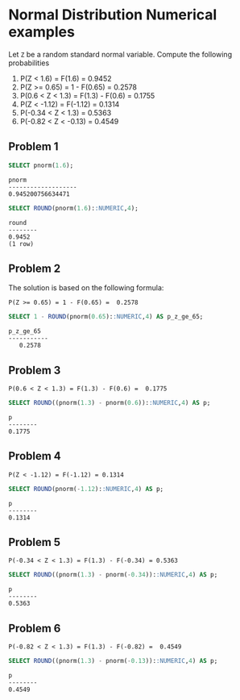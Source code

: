 # Normal Distribution Numerical examples

Let `Z` be a random standard normal variable. Compute the following probabilities

1. P(Z < 1.6) = F(1.6) = 0.9452
2. P(Z >= 0.65) = 1 - F(0.65) = 0.2578
3. P(0.6 < Z < 1.3) = F(1.3) - F(0.6) = 0.1755
4. P(Z < -1.12) = F(-1.12) = 0.1314
5. P(-0.34 < Z < 1.3) = 0.5363
6. P(-0.82 < Z < -0.13) = 0.4549


## Problem 1

```SQL
SELECT pnorm(1.6);
```

```console
pnorm
-------------------
0.945200756634471
```

```SQL
SELECT ROUND(pnorm(1.6)::NUMERIC,4);
```

```console
round
--------
0.9452
(1 row)
```

## Problem 2

The solution is based on the following formula:

```console
P(Z >= 0.65) = 1 - F(0.65) =  0.2578
```

```SQL
SELECT 1 - ROUND(pnorm(0.65)::NUMERIC,4) AS p_z_ge_65;
```

```console
p_z_ge_65
-----------
   0.2578
```

## Problem 3

```console
P(0.6 < Z < 1.3) = F(1.3) - F(0.6) =  0.1775
```

```SQL
SELECT ROUND((pnorm(1.3) - pnorm(0.6))::NUMERIC,4) AS p;
```

```console
p
--------
0.1775
```

## Problem 4

```console
P(Z < -1.12) = F(-1.12) = 0.1314
```

```SQL
SELECT ROUND(pnorm(-1.12)::NUMERIC,4) AS p;
```

```console
p
--------
0.1314
```

## Problem 5

```console
P(-0.34 < Z < 1.3) = F(1.3) - F(-0.34) = 0.5363
```

```SQL
SELECT ROUND((pnorm(1.3) - pnorm(-0.34))::NUMERIC,4) AS p;
```

```console
p
--------
0.5363
```

## Problem 6

```console
P(-0.82 < Z < 1.3) = F(1.3) - F(-0.82) =  0.4549
```

```SQL
SELECT ROUND((pnorm(1.3) - pnorm(-0.13))::NUMERIC,4) AS p;
```

```console
p
--------
0.4549
```
